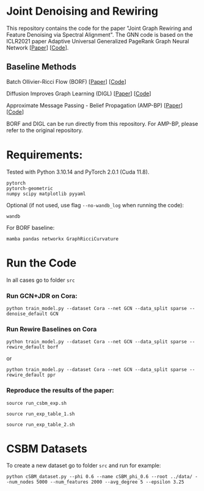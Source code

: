 # Joint Denoising and Rewiring

This repository contains the code for the paper "Joint Graph Rewiring and Feature Denoising via Spectral Alignment".
The GNN code is based on the ICLR2021 paper Adaptive Universal Generalized PageRank Graph Neural Network [[Paper](https://openreview.net/forum?id=n6jl7fLxrP)] [[Code](https://github.com/jianhao2016/GPRGNN)].


## Baseline Methods
Batch Ollivier-Ricci Flow (BORF) [[Paper](https://proceedings.mlr.press/v202/nguyen23c.html)] [[Code](https://github.com/Fsoft-AIC/Batch-Ollivier-Ricci-Flow/tree/main)]

Diffusion Improves Graph Learning (DIGL) [[Paper](https://proceedings.neurips.cc/paper/2019/hash/23c894276a2c5a16470e6a31f4618d73-Abstract.html)] [[Code](https://github.com/gasteigerjo/gdc)]

Approximate Message Passing - Belief Propagation (AMP-BP) [[Paper](https://openreview.net/forum?id=Pe6hldOUkw)] [[Code](https://gitlab.epfl.ch/spoc-idephics/csbm)]

BORF and DIGL can be run directly from this repository. For AMP-BP, please refer to the original repository.
# Requirements:
Tested with Python 3.10.14 and PyTorch 2.0.1 (Cuda 11.8).
```
pytorch
pytorch-geometric
numpy scipy matplotlib pyyaml

```
Optional (if not used, use flag `--no-wandb_log` when running the code):
```
wandb
```
For BORF baseline:
```
mamba pandas networkx GraphRicciCurvature
```

# Run the Code
In all cases go to folder `src`
### Run GCN+JDR on Cora:

```
python train_model.py --dataset Cora --net GCN --data_split sparse --denoise_default GCN 
```

### Run Rewire Baselines on Cora

```
python train_model.py --dataset Cora --net GCN --data_split sparse --rewire_default borf 
```
or
```
python train_model.py --dataset Cora --net GCN --data_split sparse --rewire_default ppr 
```
### Reproduce the results of the paper:
```
source run_csbm_exp.sh
```
```
source run_exp_table_1.sh
```
```
source run_exp_table_2.sh
```

# CSBM Datasets
To create a new dataset go to folder `src` and run for example:
```
python cSBM_dataset.py --phi 0.6 --name cSBM_phi_0.6 --root ../data/ --num_nodes 5000 --num_features 2000 --avg_degree 5 --epsilon 3.25
```






